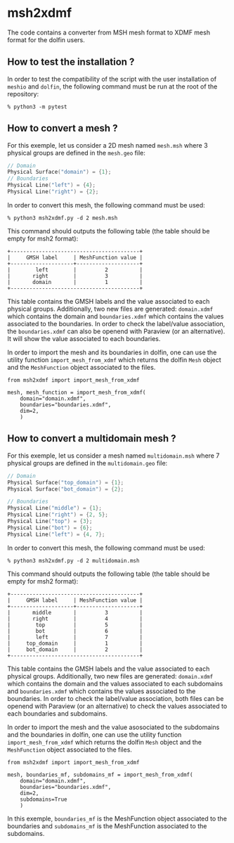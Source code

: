 # msh2xdmf

The code contains a converter from MSH mesh format to XDMF mesh format for the dolfin users.

## How to test the installation ?
In order to test the compatibility of the script with the user installation of `meshio` and `dolfin`, the following command must be run at the root of the repository:
```
% python3 -m pytest
```

## How to convert a mesh ?
For this exemple, let us consider a 2D mesh named `mesh.msh` where 3 physical groups are defined in the `mesh.geo` file:
```cpp
// Domain
Physical Surface("domain") = {1};
// Boundaries
Physical Line("left") = {4};
Physical Line("right") = {2};
```
In order to convert this mesh, the following command must be used:
```shell
% python3 msh2xdmf.py -d 2 mesh.msh
```
This command should outputs the following table (the table should be empty for msh2 format):
```
+-----------------------------------------+
|     GMSH label     | MeshFunction value |
+--------------------+--------------------+
|        left        |         2          |
|       right        |         3          |
|       domain       |         1          |
+-----------------------------------------+
```
This table contains the GMSH labels and the value associated to each physical groups. Additionally, two new files are generated: `domain.xdmf` which contains the domain and `boundaries.xdmf` which contains the values associated to the boundaries. In order to check the label/value association, the `boundaries.xdmf` can also be openend with Paraview (or an alternative). It will show the value associated to each boundaries.

In order to import the mesh and its boundaries in dolfin, one can use the utility function `import_mesh_from_xdmf` which returns the dolfin `Mesh` object and the `MeshFunction` object associated to the files.
```python3
from msh2xdmf import import_mesh_from_xdmf

mesh, mesh_function = import_mesh_from_xdmf(
    domain="domain.xdmf",
    boundaries="boundaries.xdmf",
    dim=2,
    )
```

## How to convert a multidomain mesh ?
For this exemple, let us consider a mesh named `multidomain.msh` where 7 physical groups are defined in the `multidomain.geo` file:
```cpp
// Domain
Physical Surface("top_domain") = {1};
Physical Surface("bot_domain") = {2};

// Boundaries
Physical Line("middle") = {1};
Physical Line("right") = {2, 5};
Physical Line("top") = {3};
Physical Line("bot") = {6};
Physical Line("left") = {4, 7};
```
In order to convert this mesh, the following command must be used:
```shell
% python3 msh2xdmf.py -d 2 multidomain.msh
```
This command should outputs the following table (the table should be empty for msh2 format):
```
+-----------------------------------------+
|     GMSH label     | MeshFunction value |
+--------------------+--------------------+
|       middle       |         3          |
|       right        |         4          |
|        top         |         5          |
|        bot         |         6          |
|        left        |         7          |
|     top_domain     |         1          |
|     bot_domain     |         2          |
+-----------------------------------------+
```
This table contains the GMSH labels and the value associated to each physical groups. Additionally, two new files are generated: `domain.xdmf` which contains the domain and the values associated to each subdomains and `boundaries.xdmf` which contains the values associated to the boundaries. In order to check the label/value association, both files can be openend with Paraview (or an alternative) to check the values associated to each boundaries and subdomains.

In order to import the mesh and the value asosociated to the subdomains and the boundaries in dolfin, one can use the utility function `import_mesh_from_xdmf` which returns the dolfin `Mesh` object and the `MeshFunction` object associated to the files.
```python3
from msh2xdmf import import_mesh_from_xdmf

mesh, boundaries_mf, subdomains_mf = import_mesh_from_xdmf(
    domain="domain.xdmf",
    boundaries="boundaries.xdmf",
    dim=2,
    subdomains=True
    )
```
In this exemple, `boundaries_mf` is the MeshFunction object associated to the boundaries and `subdomains_mf` is the MeshFunction associated to the subdomains.

